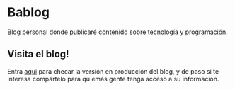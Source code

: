 # Bablog
Blog personal donde publicaré contenido sobre tecnología y programación.

## Visita el blog!

Entra [aquí](http://jibaru-blog.herokuapp.com/) para checar la versión en producción del blog, y de paso si te interesa compártelo para qu emás gente tenga acceso a su información.
